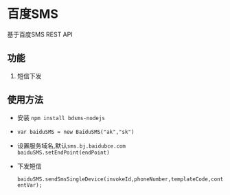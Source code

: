 # 百度SMS
基于百度SMS REST API

## 功能
1. 短信下发

## 使用方法
* 安装 `npm install bdsms-nodejs`
* `var baiduSMS = new BaiduSMS("ak","sk")`
* 设置服务域名,默认`sms.bj.baidubce.com`  
  `baiduSMS.setEndPoint(endPoint)`
* 下发短信

  `
  baiduSMS.sendSmsSingleDevice(invokeId,phoneNumber,templateCode,contentVar);
  `